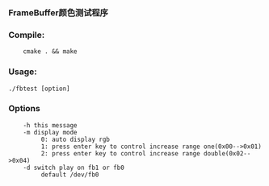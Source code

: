 ### FrameBuffer颜色测试程序

### Compile:
```shell
    cmake . && make
```

### Usage:

```shell
./fbtest [option]
```

### Options

```shell
    -h this message
    -m display mode
         0: auto display rgb
         1: press enter key to control increase range one(0x00-->0x01)
         2: press enter key to control increase range double(0x02-->0x04)
    -d switch play on fb1 or fb0
         default /dev/fb0
```
